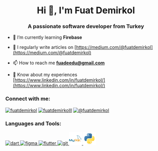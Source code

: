 <h1 align="center">Hi 👋, I'm Fuat Demirkol</h1>
<h3 align="center">A passionate software developer from Turkey</h3>

- 🌱 I’m currently learning **Firebase**

- 📝 I regularly write articles on [https://medium.com/@fuatdemirkol](https://medium.com/@fuatdemirkol)

- 📫 How to reach me **fuadeedu@gmail.com**

- 📄 Know about my experiences [https://www.linkedin.com/in/fuatdemirkol/](https://www.linkedin.com/in/fuatdemirkol/)

<h3 align="left">Connect with me:</h3>
<p align="left">
<a href="https://linkedin.com/in/fuatdemirkol" target="blank"><img align="center" src="https://raw.githubusercontent.com/rahuldkjain/github-profile-readme-generator/master/src/images/icons/Social/linked-in-alt.svg" alt="fuatdemirkol" height="30" width="40" /></a>
<a href="https://instagram.com/fuatdemirkolll" target="blank"><img align="center" src="https://raw.githubusercontent.com/rahuldkjain/github-profile-readme-generator/master/src/images/icons/Social/instagram.svg" alt="fuatdemirkolll" height="30" width="40" /></a>
<a href="https://medium.com/@fuatdemirkol" target="blank"><img align="center" src="https://raw.githubusercontent.com/rahuldkjain/github-profile-readme-generator/master/src/images/icons/Social/medium.svg" alt="@fuatdemirkol" height="30" width="40" /></a>
</p>

<h3 align="left">Languages and Tools:</h3>
<p align="left"> <a href="https://dart.dev" target="_blank" rel="noreferrer"> <img src="https://www.vectorlogo.zone/logos/dartlang/dartlang-icon.svg" alt="dart" width="40" height="40"/> </a> <a href="https://www.figma.com/" target="_blank" rel="noreferrer"> <img src="https://www.vectorlogo.zone/logos/figma/figma-icon.svg" alt="figma" width="40" height="40"/> </a> <a href="https://flutter.dev" target="_blank" rel="noreferrer"> <img src="https://www.vectorlogo.zone/logos/flutterio/flutterio-icon.svg" alt="flutter" width="40" height="40"/> </a> <a href="https://git-scm.com/" target="_blank" rel="noreferrer"> <img src="https://www.vectorlogo.zone/logos/git-scm/git-scm-icon.svg" alt="git" width="40" height="40"/> </a> <a href="https://www.mysql.com/" target="_blank" rel="noreferrer"> <img src="https://raw.githubusercontent.com/devicons/devicon/master/icons/mysql/mysql-original-wordmark.svg" alt="mysql" width="40" height="40"/> </a> <a href="https://www.python.org" target="_blank" rel="noreferrer"> <img src="https://raw.githubusercontent.com/devicons/devicon/master/icons/python/python-original.svg" alt="python" width="40" height="40"/> </a> </p>
